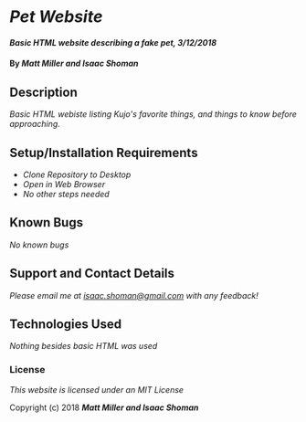 # _Pet Website_

#### _Basic HTML website describing a fake pet, 3/12/2018_

#### By _**Matt Miller and Isaac Shoman**_

## Description

_Basic HTML webiste listing Kujo's favorite things, and things to know before approaching._

## Setup/Installation Requirements

* _Clone Repository to Desktop_
* _Open in Web Browser_
* _No other steps needed_

## Known Bugs

_No known bugs_

## Support and Contact Details

_Please email me at isaac.shoman@gmail.com with any feedback!_

## Technologies Used

_Nothing besides basic HTML was used_

### License

*This website is licensed under an MIT License*

Copyright (c) 2018 **_Matt Miller and Isaac Shoman_**
